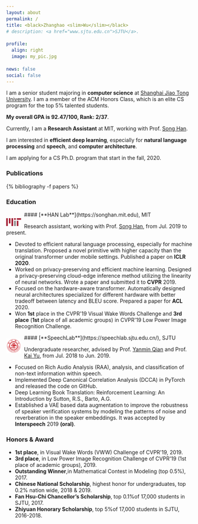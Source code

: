 ```yaml
---
layout: about
permalink: /
title: <black>Zhanghao <slim>Wu</slim></black>
# description: <a href="www.sjtu.edu.cn">SJTU</a>.

profile:
  align: right
  image: my_pic.jpg

news: false
social: false
---
```



I am a senior student majoring in **computer science** at [Shanghai Jiao Tong University](http://en.sjtu.edu.cn). I am a member of the ACM Honors Class, which is an elite CS program for the top 5% talented students. 

**My overall GPA is 92.47/100, Rank: 2/37**.

Currently, I am a **Research Assistant** at MIT, working with Prof. [Song Han](https://songhan.mit.edu).

I am interested in **efficient deep learning**, especially for **natural language processing** and **speech**, and **computer architecture**.

I am applying for a CS Ph.D. program that start in the fall, 2020.

### Publications
{% bibliography -f papers %}

### Education

<a href="assets/img/mit.png">
<img src="assets/img/mit.png"
  width="8%"
  style="float:left; margin:18px 8px 0px 0px"> 
</a>
#### [**HAN Lab**](https://songhan.mit.edu), MIT

Research assistant, working with Prof. [Song Han](https://songhan.mit.edu), from Jul. 2019 to present.
* Devoted to efficient natural language processing, especially for machine translation. Proposed a novel primitive with higher capacity than the original transformer under mobile settings. Published a paper on **ICLR 2020**.
* Worked on privacy-preserving and efficient machine learning. Designed a privacy-preserving cloud-edge inference method utilizing the linearity of neural networks. Wrote a paper and submitted it to **CVPR** 2019.
* Focused on the hardware-aware transformer. Automatically designed neural architectures specialized for different hardware with better tradeoff between latency and BLEU score. Prepared a paper for **ACL** 2020.
* Won **1st** place in the CVPR'19 Visual Wake Words Challenge and **3rd place** (**1st** place of all academic groups) in CVPR'19 Low Power Image Recognition Challenge.

<a href="assets/img/sjtu.png">
<img src="assets/img/sjtu.png"
  width="8%"
  style="float:left; margin:10px 8px 0px 0px"> 
</a>
#### [**SpeechLab**](https://speechlab.sjtu.edu.cn/), SJTU

Undergraduate researcher, advised by Prof. [Yanmin Qian](https://speechlab.sjtu.edu.cn/members/yanmin_qian) and Prof. [Kai Yu](https://speechlab.sjtu.edu.cn/members/kai_yu), from Jul. 2018 to Jun. 2019.
* Focused on Rich Audio Analysis (RAA), analysis, and classification of non-text information within speech.
* Implemented Deep Canonical Correlation Analysis (DCCA) in PyTorch and released the code on GitHub.
* Deep Learning Book Translation: Reinforcement Learning: An Introduction by Sutton, R.S., Barto, A.G.
* Established a VAE based data augmentation to improve the robustness of speaker verification systems by modeling the patterns of noise and reverberation in the speaker embeddings. It was accepted by **Interspeech** 2019 **(oral)**.

### Honors & Award
* **1st place**, in Visual Wake Words (VWW) Challenge of CVPR'19, 2019.
* **3rd place**, in Low Power Image Recognition Challenge of CVPR'19 (1st place of academic groups), 2019.
* **Outstanding Winner**,in Mathematical Contest in Modeling (top 0.5%), 2017.
* **Chinese National Scholarship**, highest honor for undergraduates, top 0.2% nation wide, 2018 & 2019.
* **Fan Hsu-Chi Chancellor’s Scholarship**, top 0.1%of 17,000 students in SJTU, 2017.
* **Zhiyuan Honorary Scholarship**, top 5%of 17,000 students in SJTU, 2016-2018.

